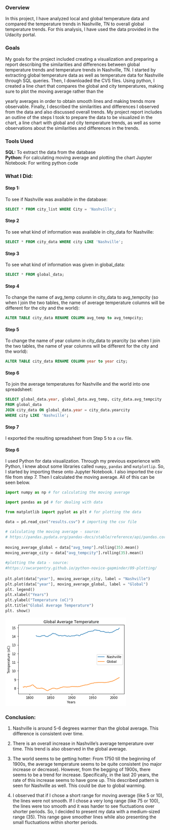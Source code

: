 
###  Overview

In this project, I have analyzed local and global temperature data and compared the temperature trends in Nashville, TN to overall global temperature trends. For this analysis, I have used the data provided in the Udacity portal.

### Goals

My goals for the project included creating a visualization and preparing a report describing the similarities and differences between global temperature trends and temperature trends in Nashville, TN. I started by extracting global temperature data as well as temperature data for Nashville through SQL queries. Then, I downloaded the CVS files. Using python, I created a line chart that compares the global and city temperatures, making sure to plot the moving average rather than the

yearly averages in order to obtain smooth lines and making trends more observable. Finally, I described the similarities and differences I observed from the data and also discussed overall trends. My project report includes an outline of the steps I took to prepare the data to be visualized in the chart, a line chart with global and city temperature trends, as well as some observations about the similarities and differences in the trends.

### Tools Used

**SQL:** To extract the data from the database  
**Python:** For calculating moving average and plotting the chart Jupyter Notebook: For writing python code 

### What I Did:

#### Step 1:
To see if Nashville was available in the database: 
```sql
SELECT * FROM city_list WHERE City = 'Nashville';
```

#### Step 2
To see what kind of information was available in city_data for Nashville: 
```sql
SELECT * FROM city_data WHERE city LIKE 'Nashville';
```

#### Step 3
To see what kind of information was given in global_data: 
```sql
SELECT * FROM global_data;
```

#### Step 4
To change the name of avg_temp column in city_data to avg_tempcity (so when I join the two tables, the name of average temperature columns will be different for the city and the world): 
```sql
ALTER TABLE city_data RENAME COLUMN avg_temp to avg_tempcity;
```

#### Step 5
To change the name of year column in city_data to yearcity (so when I join the two tables, the name of year columns will be different for the city and the world):  
```sql
ALTER TABLE city_data RENAME COLUMN year to year city;
```

#### Step 6
To join the average temperatures for Nashville and the world into one spreadsheet: 
```sql
SELECT global_data.year, global_data.avg_temp, city_data.avg_tempcity 
FROM global_data
JOIN city_data ON global_data.year = city_data.yearcity
WHERE city LIKE 'Nashville';
```

#### Step 7
 I exported the resulting spreadsheet from Step 5 to a `csv` file.

#### Step 6
I used Python for data visualization. Through my previous experience with Python, I knew about some libraries called `numpy`, `pandas` and `matplotlip`. So, I started by importing these onto Jupyter Notebook. I also imported the csv file from step 7. Then I calculated the moving average. All of this can be seen below.

```python
import numpy as np # for calculating the moving average
```


```python
import pandas as pd # for dealing with data
```


```python
from matplotlib import pyplot as plt # for plotting the data
```


```python
data = pd.read_csv("results.csv") # importing the csv file
```


```python
# calculating the moving average - source: 
# https://pandas.pydata.org/pandas-docs/stable/reference/api/pandas.core.window.Rolling.mean.html

moving_average_global = data["avg_temp"].rolling(35).mean()
moving_average_city = data["avg_tempcity"].rolling(35).mean()

```


```python
#plotting the data - source:
#https://swcarpentry.github.io/python-novice-gapminder/09-plotting/

plt.plot(data["year"], moving_average_city, label = "Nashville")
plt.plot(data["year"], moving_average_global, label = "Global")
plt. legend()
plt.xlabel("Years")
plt.ylabel("Temperature (oC)")
plt.title("Global Average Temperature")
plt. show()
```


![png](imgs/output_5_0.png)


### Conclusion:

1.  Nashville is around 5-6 degrees warmer than the global average. This difference is consistent over time.
    
2.  There is an overall increase in Nashville’s average temperature over time. This trend is also observed in the global average.
    
3.  The world seems to be getting hotter: From 1750 till the beginning of 1900s, the average temperature seems to be quite consistent (no major increase or decrease). However, from the begging of 1900s, there seems to be a trend for increase. Specifically, in the last 20 years, the rate of this increase seems to have gone up. This described pattern is seen for Nashville as well. This could be due to global warming.  
4. I observed that if I chose a short range for moving average (like 5 or 10), the lines were not smooth. If I chose a very long range (like 75 or 100), the lines were too smooth and it was harder to see fluctuations over shorter periods. So, I decided to present my data with a medium-sized range (35). This range gave smoother lines while also presenting the small fluctuations within shorter periods.
